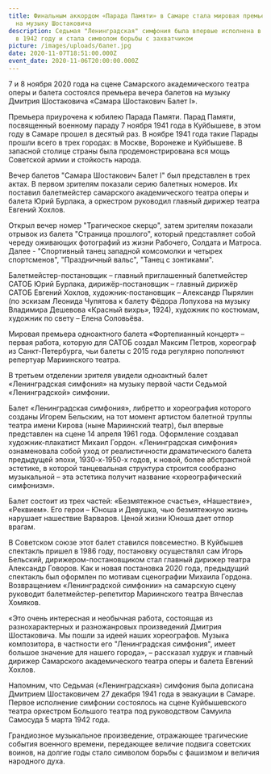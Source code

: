 ```yaml
---
title: Финальным аккордом «Парада Памяти» в Самаре стала мировая премьера балета
  на музыку Шостаковича
description: Седьмая "Ленинградская" симфония была впервые исполнена в Куйбышеве
  в 1942 году и стала символом борьбы с захватчиком
picture: /images/uploads/балет.jpg
date: 2020-11-07T18:51:00.000Z
event_date: 2020-11-06T20:00:00.000Z
---
```

7 и 8 ноября 2020 года на сцене Самарского академического театра оперы и балета состоялся премьера вечера балетов на музыку Дмитрия Шостаковича «Самара Шостакович Балет I».

Премьера приурочена к юбилею Парада Памяти. Парад Памяти, посвященный военному параду 7 ноября 1941 года в Куйбышеве, в этом году в Самаре прошел в десятый раз. В ноябре 1941 года такие Парады прошли всего в трех городах: в Москве, Воронеже и Куйбышеве. В запасной столице страны была продемонстрирована вся мощь Советской армии и стойкость народа.

Вечер балетов "Самара Шостакович Балет I" был представлен в трех актах. В первом зрителям показали серию балетных номеров. Их поставил балетмейстер самарского академического театра оперы и балета Юрий Бурлака, а оркестром руководил главный дирижер театра Евгений Хохлов.

Открыл вечер номер "Трагическое скерцо", затем зрителям показали отрывок из балета "Страница прошлого", который представляет собой череду оживающих фотографий из жизни Рабочего, Солдата и Матроса. Далее - "Спортивный танец западной комсомолки и четырех спортсменов", "Праздничный вальс", "Танец с зонтиками".

Балетмейстер-постановщик – главный приглашенный балетмейстер САТОБ Юрий Бурлака, дирижёр-постановщик – главный дирижёр САТОБ Евгений Хохлов, художник-постановщик – Александр Пырялин (по эскизам Леонида Чупятова к балету Фёдора Лопухова на музыку Владимира Дешевова «Красный вихрь», 1924), художник по костюмам, художник по свету – Елена Соловьёва.

Мировая премьера одноактного балета «Фортепианный концерт» –  первая работа, которую для САТОБ создал Максим Петров, хореограф из Санкт-Петербурга, чьи балеты с 2015 года регулярно пополняют репертуар Мариинского театра.

В третьем отделении зрителя увидели одноактный балет «Ленинградская симфония» на музыку первой части Седьмой «Ленинградской» симфонии.

Балет «Ленинградская симфония», либретто и хореография которого созданы Игорем Бельским, на тот момент артистом балетной труппы театра имени Кирова (ныне Мариинский театр), был впервые представлен на сцене 14 апреля 1961 года. Оформление создавал художник-плакатист Михаил Гордон. «Ленинградская симфония» ознаменовала собой уход от реалистичности драматического балета предыдущей эпохи, 1930-х-1950-х годов, к новой, более абстрактной эстетике, в которой танцевальная структура строится сообразно музыкальной – эта эстетика получит название «хореографический симфонизм».

Балет состоит из трех частей: «Безмятежное счастье», «Нашествие», «Реквием». Его герои – Юноша и Девушка, чью безмятежную жизнь нарушает нашествие Варваров. Ценой жизни Юноша дает отпор врагам.

В Советском союзе этот балет ставился повсеместно. В Куйбышев спектакль пришел в 1986 году, постановку осуществлял сам Игорь Бельский, дирижером-постановщиком стал главный дирижер театра Александр Говоров. Как и новая постановка 2020 года, предыдущий спектакль был оформлен по мотивам сценографии Михаила Гордона. Возвращением «Ленинградской симфонии» на самарскую сцену руководит балетмейстер-репетитор Мариинского театра Вячеслав Хомяков.

«Это очень интересная и необычная работа, состоящая из разнохарактерных и разножанровых произведений Дмитрия Шостаковича. Мы пошли за идеей наших хореографов. Музыка композитора, в частности его "Ленинградская симфония", имеет большое значение для нашего города», – рассказал худрук и главный дирижер Самарского академического театра оперы и балета Евгений Хохлов.

Напомним, что Седьмая («Ленинградская») симфония  была дописана Дмитрием Шостаковичем  27 декабря 1941 года в эвакуации в Самаре. Первое исполнение симфонии состоялось на сцене Куйбышевского театра оркестром Большого театра под руководством Самуила Самосуда 5 марта 1942 года.

Грандиозное музыкальное произведение, отражающее трагические события военного времени, передающее величие подвига советских воинов, на долгие годы стало символом борьбы с фашизмом и величия народного духа.